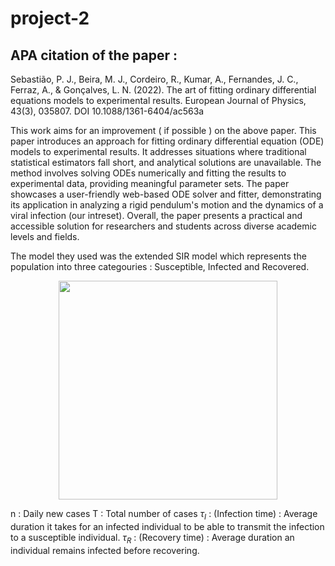 # project-2

## APA citation of the paper :
Sebastião, P. J., Beira, M. J., Cordeiro, R., Kumar, A., Fernandes, J. C., Ferraz, A., & Gonçalves, L. N. (2022). The art of fitting ordinary differential equations models to experimental results. European Journal of Physics, 43(3), 035807. DOI 10.1088/1361-6404/ac563a

This work aims for an improvement ( if possible ) on the above paper. This paper introduces an approach for fitting ordinary differential equation (ODE) models to experimental results. It addresses situations where traditional statistical estimators fall short, and analytical solutions are unavailable. The method involves solving ODEs numerically and fitting the results to experimental data, providing meaningful parameter sets. The paper showcases a user-friendly web-based ODE solver and fitter, demonstrating its application in analyzing a rigid pendulum's motion and the dynamics of a viral infection (our intreset). Overall, the paper presents a practical and accessible solution for researchers and students across diverse academic levels and fields.

The model they used was the extended SIR model which represents the population into three categouries : Susceptible, Infected and Recovered.
<p align="center">
  <img src="https://github.com/baa151/project-2/assets/123330888/1f234564-925d-4776-8a84-8ea0f7c22913" width="350"><br>
</p>

n : Daily new cases
T : Total number of cases
$\tau_I$ : (Infection time) : Average duration it takes for an infected individual to be able to transmit the infection to a susceptible individual.
$\tau_R$ : (Recovery time) :  Average duration an individual remains infected before recovering. 
